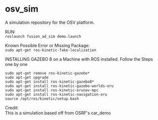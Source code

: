 # osv_sim
A simulation repository for the OSV platform.

RUN:   
```roslaunch fusion_ad_sim demo.launch```







Known Possible Error or Missing Package:   
```sudo apt-get ros-kinetic-fake-localization```


INSTALLING GAZEBO 8 on a Machine with ROS installed.
Follow the Steps one by one
```
sudo apt-get remove ros-kinetic-gazebo*
sudo apt-get upgrade
sudo apt-get install ros-kinetic-gazebo8*  
sudo apt-get install ros-kinetic-gazebo-worlds-oru  
sudo apt-get install ros-kinetic-orunav-mpc  
sudo apt-get install ros-kinetic-navigation-oru  
source /opt/ros/kinetic/setup.bash  
```  





Credit:  
This is a simulation based off from OSRF's car_demo
